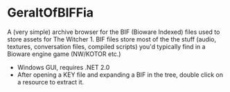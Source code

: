 # GeraltOfBIFFia
A (very simple) archive browser for the BIF (Bioware Indexed) files used to store assets for The Witcher 1.
BIF files store most of the the stuff (audio, textures, conversation files, compiled scripts) you'd typically find in a Bioware engine game (NW/KOTOR etc.)

* Windows GUI, requires .NET 2.0
* After opening a KEY file and expanding a BIF in the tree, double click on a resource to extract it.
